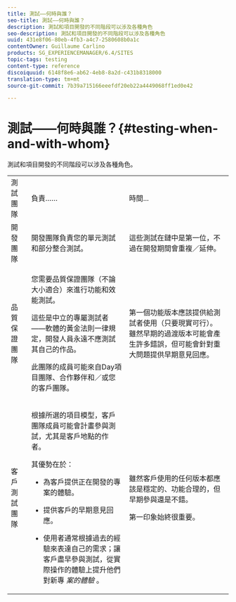 ```yaml
---
title: 測試——何時與誰？
seo-title: 測試——何時與誰？
description: 測試和項目開發的不同階段可以涉及各種角色
seo-description: 測試和項目開發的不同階段可以涉及各種角色
uuid: 431e8f06-80eb-4fb3-a4c7-2580608b0a1c
contentOwner: Guillaume Carlino
products: SG_EXPERIENCEMANAGER/6.4/SITES
topic-tags: testing
content-type: reference
discoiquuid: 6148f8e6-ab62-4eb8-8a2d-c431b8318000
translation-type: tm+mt
source-git-commit: 7b39a715166eeefdf20eb22a4449068ff1ed0e42

---
```



# 測試——何時與誰？{#testing-when-and-with-whom}

測試和項目開發的不同階段可以涉及各種角色。

<table> 
 <tbody> 
  <tr> 
   <td>測試團隊</td> 
   <td>負責…… </td> 
   <td>時間...</td> 
  </tr> 
  <tr> 
   <td>開發團隊</td> 
   <td>開發團隊負責您的單元測試和部分整合測試。</td> 
   <td>這些測試在鏈中是第一位，不過在開發期間會重複／延伸。</td> 
  </tr> 
  <tr> 
   <td>品質保證團隊</td> 
   <td><p>您需要品質保證團隊（不論大小適合）來進行功能和效能測試。</p> <p>這些是中立的專屬測試者——軟體的黃金法則一律規定，開發人員永遠不應測試其自己的作品。</p> <p>此團隊的成員可能來自Day項目團隊、合作夥伴和／或您的客戶團隊。</p> </td> 
   <td><p>第一個功能版本應該提供給測試者使用（只要現實可行）。 雖然早期的過渡版本可能會產生許多錯誤，但可能會針對重大問題提供早期意見回應。</p> </td> 
  </tr> 
  <tr> 
   <td>客戶測試團隊</td> 
   <td><p>根據所選的項目模型，客戶團隊成員可能會計畫參與測試，尤其是客戶地點的作者。</p> <p>其優勢在於：</p> 
    <ul> 
     <li><p>為客戶提供正在開發的專案的體驗。</p> </li> 
     <li><p>提供客戶的早期意見回應。</p> </li> 
     <li><p>使用者通常根據過去的經驗來表達自己的需求；讓客戶盡早參與測試，從實際操作的體驗上提升他們對新專 <i>案的體驗</i> 。</p> </li> 
    </ul> </td> 
   <td><p>雖然客戶使用的任何版本都應該是穩定的、功能合理的，但早期參與還是不錯。</p> <p>第一印象始終很重要。</p> </td> 
  </tr> 
 </tbody> 
</table>

